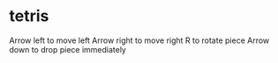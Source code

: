 # tetris

Arrow left to move left
Arrow right to move right
R to rotate piece
Arrow down to drop piece immediately
